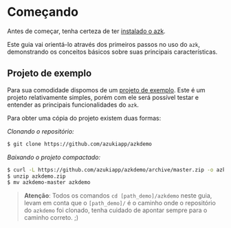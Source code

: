 # Começando

Antes de começar, tenha certeza de ter [instalado o azk](../installation/README.md).

Este guia vai orientá-lo através dos primeiros passos no uso do `azk`, demonstrando os conceitos básicos sobre suas principais características.

## Projeto de exemplo

Para sua comodidade dispomos de um [projeto de exemplo](https://github.com/azukiapp/azkdemo). Este é um projeto relativamente simples, porém com ele será possível testar e entender as principais funcionalidades do `azk`.

Para obter uma cópia do projeto existem duas formas:

*Clonando o repositório:*

```sh
$ git clone https://github.com/azukiapp/azkdemo
```

*Baixando o projeto compactado:*

```sh
$ curl -L https://github.com/azukiapp/azkdemo/archive/master.zip -o azkdemo.zip
$ unzip azkdemo.zip
$ mv azkdemo-master azkdemo
```

> **Atenção**: Todos os comandos `cd [path_demo]/azkdemo` neste guia, levam em conta que o `[path_demo]/` é o caminho onde o repositório do `azkdemo` foi clonado, tenha cuidado de apontar sempre para o caminho correto. ;)
